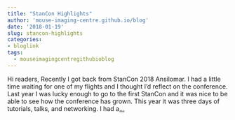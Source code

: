 ```yaml
---
title: "StanCon Highlights"
author: 'mouse-imaging-centre.github.io/blog'
date: '2018-01-19'
slug: stancon-highlights
categories:
- bloglink
tags:
  - mouseimagingcentregithubioblog
---
```


Hi readers, Recently I got back from StanCon 2018 Ansilomar. I had a little time waiting for one of my flights and I thought I’d reflect on the conference. Last year I was lucky enough to go to the first StanCon and it was nice to be able to see how the conference has grown. This year it was three days of tutorials, talks, and networking. I had a[... <i class="fas fa-external-link-alt"></i>](https://mouse-imaging-centre.github.io/blog/blog/post/2018-01-13_stancon-highlights/)

